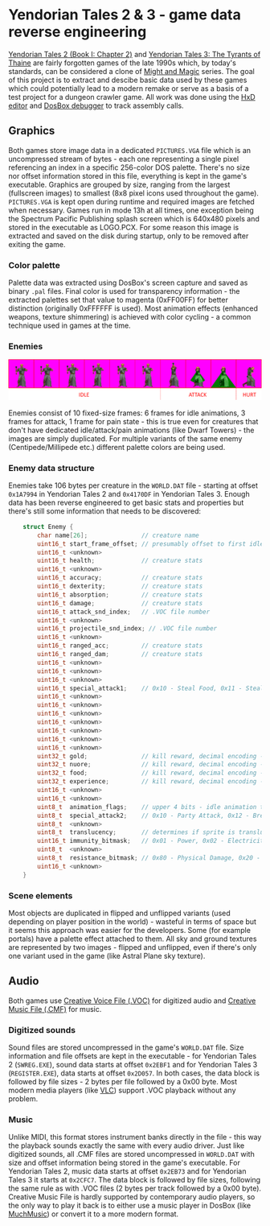 # Yendorian Tales 2 & 3 - game data reverse engineering
[Yendorian Tales 2 (Book I: Chapter 2)](https://www.mobygames.com/game/yendorian-tales-book-i-chapter-2) and [Yendorian Tales 3: The Tyrants of Thaine](https://www.mobygames.com/game/yendorian-tales-the-tyrants-of-thaine) are fairly forgotten games of the late 1990s which, by today's standards, can be considered a clone of [Might and Magic](https://www.mobygames.com/game-group/might-and-magic-series) series. The goal of this project is to extract and descibe basic data used by these games which could potentially lead to a modern remake or serve as a basis of a test project for a dungeon crawler game.
All work was done using the [HxD editor](https://mh-nexus.de/en/hxd/) and [DosBox debugger](https://www.vogons.org/viewtopic.php?t=7323) to track assembly calls.

## Graphics
Both games store image data in a dedicated `PICTURES.VGA` file which is an uncompressed stream of bytes - each one representing a single pixel referencing an index in a specific 256-color DOS palette. There's no size nor offset information stored in this file, everything is kept in the game's executable. Graphics are grouped by size, ranging from the largest (fullscreen images) to smallest (8x8 pixel icons used throughout the game). `PICTURES.VGA` is kept open during runtime and required images are fetched when necessary. Games run in mode 13h at all times, one exception being the Spectrum Pacific Publishing splash screen which is 640x480 pixels and stored in the executable as LOGO.PCX. For some reason this image is extracted and saved on the disk during startup, only to be removed after exiting the game.

### Color palette
Palette data was extracted using DosBox's screen capture and saved as binary `.pal` files. Final color is used for transparency information - the extracted palettes set that value to magenta (0xFF00FF) for better distinction (originally 0xFFFFFF is used). Most animation effects (enhanced weapons, texture shimmering) is achieved with color cycling - a common technique used in games at the time.

### Enemies

<p align="center"><img src="bariag.png"></p>

Enemies consist of 10 fixed-size frames: 6 frames for idle animations, 3 frames for attack, 1 frame for pain state - this is true even for creatures that don't have dedicated idle/attack/pain animations (like Dwarf Towers) - the images are simply duplicated. For multiple variants of the same enemy (Centipede/Millipede etc.) different palette colors are being used.

### Enemy data structure
Enemies take 106 bytes per creature in the `WORLD.DAT` file - starting at offset `0x1A7994` in Yendorian Tales 2 and `0x4170DF` in Yendorian Tales 3. Enough data has been reverse engineered to get basic stats and properties but there's still some information that needs to be discovered:
```c
    struct Enemy {
        char name[26];               // creature name
        uint16_t start_frame_offset; // presumably offset to first idle frame in PICTURES.VGA
        uint16_t <unknown>
        uint16_t health;             // creature stats
        uint16_t <unknown>
        uint16_t accuracy;           // creature stats
        uint16_t dexterity;          // creature stats
        uint16_t absorption;         // creature stats
        uint16_t damage;             // creature stats
        uint16_t attack_snd_index;   // .VOC file number
        uint16_t <unknown>
        uint16_t projectile_snd_index; // .VOC file number
        uint16_t <unknown>
        uint16_t ranged_acc;         // creature stats
        uint16_t ranged_dam;         // creature stats
        uint16_t <unknown>
        uint16_t <unknown>
        uint16_t <unknown>
        uint16_t special_attack1;    // 0x10 - Steal Food, 0x11 - Steal Nuore, 0x15 - Poison, 0x18 - Sick, 0x19 - Jinxing, 0x1D - Disease, 0x1E - Sick+Poison+Disease, 0x24 - Paralyze, 0x25 - Hexing, 0x27 - Stoning, 0x28 - Frozen, 0x29 - Cursing
        uint16_t <unknown>
        uint16_t <unknown>
        uint16_t <unknown>
        uint16_t <unknown>
        uint16_t <unknown>
        uint16_t <unknown>
        uint16_t <unknown>
        uint32_t gold;               // kill reward, decimal encoding - max 99,999,999
        uint32_t nuore;              // kill reward, decimal encoding - max 99,999,999
        uint32_t food;               // kill reward, decimal encoding - max 99,999,999
        uint32_t experience;         // kill reward, decimal encoding - max 99,999,999
        uint16_t <unknown>
        uint16_t <unknown>
        uint8_t  animation_flags;    // upper 4 bits - idle animation type: 0 - none, 1 - ping-pong, 2 - restart; lower 4 bits: still unknown, looks like some sort of additional offset
        uint8_t  special_attack2;    // 0x10 - Party Attack, 0x12 - Break Shield, 0x14 - Break Weapon, 0x16 - Break Weapon+Shield, 0x18 - Break Projectile - needs more investigation
        uint8_t  <unknown>
        uint8_t  translucency;       // determines if sprite is translucent (Ghost, Phase Titan) - 0x80 - on, 0x00 - off
        uint16_t immunity_bitmask;   // 0x01 - Power, 0x02 - Electricity, 0x04 - Cold, 0x08 - Fire, 0x10 - Magic Resistance, 0x0400 - Curse, 0x0800 - Hexing, 0x1000 - Freezing, 0x2000 - Paralysis, 0x4000 - Disease, 0x8000 - Poison
        uint8_t  <unknown>
        uint8_t  resistance_bitmask; // 0x80 - Physical Damage, 0x20 - Magical Damage, 0xA0 - Both
        uint16_t <unknown>
    }
```

### Scene elements
Most objects are duplicated in flipped and unflipped variants (used depending on player position in the world) - wasteful in terms of space but it seems this approach was easier for the developers. Some (for example portals) have a palette effect attached to them. All sky and ground textures are represented by two images - flipped and unflipped, even if there's only one variant used in the game (like Astral Plane sky texture).

## Audio
Both games use [Creative Voice File (.VOC)](http://www.shikadi.net/moddingwiki/VOC_Format) for digitized audio and [Creative Music File (.CMF)](http://www.shikadi.net/moddingwiki/CMF_Format) for music.

### Digitized sounds
Sound files are stored uncompressed in the game's `WORLD.DAT` file. Size information and file offsets are kept in the executable - for Yendorian Tales 2 (`SWREG.EXE`), sound data starts at offset `0x2EBF1` and for Yendorian Tales 3 (`REGISTER.EXE`), data starts at offset `0x2D057`. In both cases, the data block is followed by file sizes - 2 bytes per file followed by a 0x00 byte. Most modern media players (like [VLC](https://www.videolan.org)) support .VOC playback without any problem.

### Music
Unlike MIDI, this format stores instrument banks directly in the file - this way the playback sounds exactly the same with every audio driver. Just like digitized sounds, all .CMF files are stored uncompressed in `WORLD.DAT` with size and offset information being stored in the game's executable. For Yendorian Tales 2, music data starts at offset `0x2EB73` and for Yendorian Tales 3 it starts at `0x2CFC7`. The data block is followed by file sizes, following the same rule as with .VOC files (2 bytes per track followed by a 0x00 byte). Creative Music File is hardly supported by contemporary audio players, so the only way to play it back is to either use a music player in DosBox (like [MuchMusic](http://www.vgmpf.com/Wiki/index.php?title=MuchMusic)) or convert it to a more modern format.